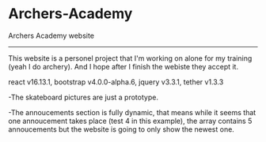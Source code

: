 # Archers-Academy
Archers Academy website

--------------------------------------------

This website is a personel project that I'm working on alone for my training (yeah I do archery).
And I hope after I finish the webiste they accept it.

react v16.13.1,
bootstrap v4.0.0-alpha.6,
jquery v3.3.1,
tether v1.3.3

-The skateboard pictures are just a prototype. 

 
-The annoucements section is fully dynamic, that means while it seems that one annoucement takes place (test 4 in this example),  the array contains 5 annoucements but the website is going to only show the newest one.



